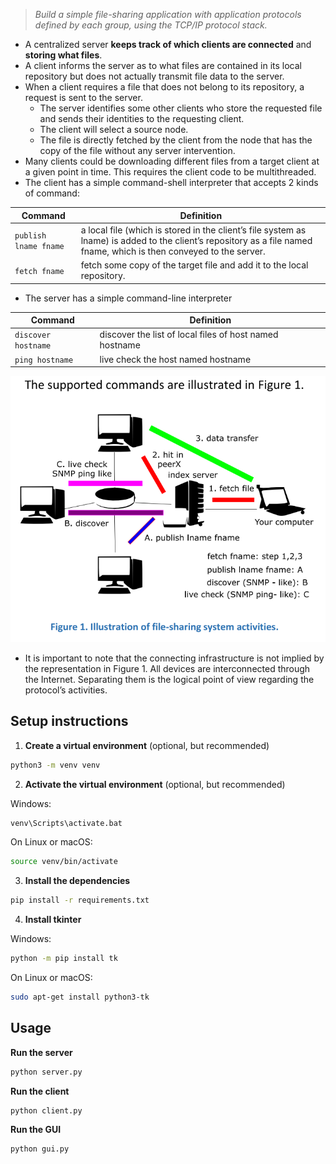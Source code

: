 > _Build a simple file-sharing application with application protocols defined by each group, using the TCP/IP protocol stack._

- A centralized server **keeps track of which clients are connected** and **storing what files**.
- A client informs the server as to what files are contained in its local repository but does not actually transmit file data to the server.
- When a client requires a file that does not belong to its repository, a request is sent to the server.
  - The server identifies some other clients who store the requested file and sends their identities to the requesting client.
  - The client will select a source node.
  - The file is directly fetched by the client from the node that has the copy of the file without any server intervention.
- Many clients could be downloading different files from a target client at a given point in time. This requires the client code to be multithreaded.
- The client has a simple command-shell interpreter that accepts 2 kinds of command:

| Command               | Definition                                                                                                                                                           |
| --------------------- | -------------------------------------------------------------------------------------------------------------------------------------------------------------------- |
| `publish lname fname` | a local file (which is stored in the client’s file system as lname) is added to the client’s repository as a file named fname, which is then conveyed to the server. |
| `fetch fname`         | fetch some copy of the target file and add it to the local repository.                                                                                               |

- The server has a simple command-line interpreter

| Command             | Definition                                              |
| ------------------- | ------------------------------------------------------- |
| `discover hostname` | discover the list of local files of host named hostname |
| `ping hostname`     | live check the host named hostname                      |

![Figure 1: File Sharing Activities](./FileSharingActivities.png "File Sharing Activities")

- It is important to note that the connecting infrastructure is not implied by the representation in Figure 1. All devices are interconnected through the Internet. Separating them is the logical point of view regarding the protocol’s activities.

## Setup instructions

1. **Create a virtual environment** (optional, but recommended)

```sh
python3 -m venv venv
```

2. **Activate the virtual environment** (optional, but recommended)

Windows:

```sh
venv\Scripts\activate.bat
```

On Linux or macOS:

```sh
source venv/bin/activate
```

3. **Install the dependencies**

```sh
pip install -r requirements.txt
```

4. **Install tkinter**

Windows:

```sh
python -m pip install tk
```

On Linux or macOS:

```sh
sudo apt-get install python3-tk
```

## Usage

**Run the server**

```sh
python server.py
```

**Run the client**

```sh
python client.py
```

**Run the GUI**

```sh
python gui.py
```
